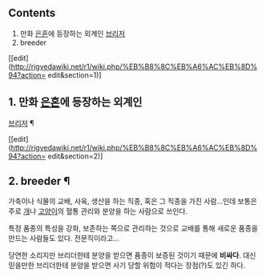 ## Contents

    

1. 만화 [은혼](%EC%9D%80%ED%98%BC.md)에 등장하는 외계인 [브리저](%EB%B8%8C%EB%A6%AC%EC%A0%80#s-2.md)
2. breeder 

[[edit](http://rigvedawiki.net/r1/wiki.php/%EB%B8%8C%EB%A6%AC%EB%8D%94?action=
edit&section=1)]

## 1. 만화 [은혼](%EC%9D%80%ED%98%BC.md)에 등장하는 외계인
[브리저](%EB%B8%8C%EB%A6%AC%EC%A0%80#s-2.md) ¶

  

[[edit](http://rigvedawiki.net/r1/wiki.php/%EB%B8%8C%EB%A6%AC%EB%8D%94?action=
edit&section=2)]

## 2. breeder ¶

가축이나 식물의 교배, 사육, 생산을 하는 직종, 혹은 그 직종을 가진 사람…인데 보통은 주로 [개](%EA%B0%9C.md)나
[고양이](%EA%B3%A0%EC%96%91%EC%9D%B4.md)의 혈통 관리와 분양을 하는 사람으로 쓰인다.

  

특정 품종의 특성을 강화, 보존하는 쪽으로 관리하는 것으로 교배를 통해 새로운 품종을 만드는 사람들도 있다. 전문직이라고…

  

당연한 소리지만 브리더한테 분양을 받으면 품종이 보증된 것이기 때문에 **비싸다**. 대신 믿을만한 브리더한테 분양을 받으면 사기 당할
위험이 적다는 장점(?)도 있긴 하다.

  
  

